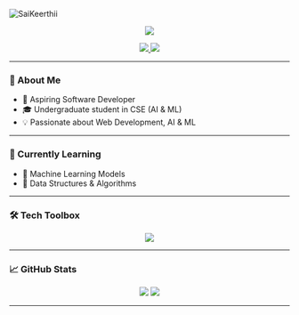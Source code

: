 <p align="left">
  <img src="https://komarev.com/ghpvc/?username=SaiKeerthii&label=Profile%20views&color=ff69b4&style=flat" alt="SaiKeerthii" />
</p>

<!-- Header with Soft Sky Theme -->
<p align="center">
  <img src="https://capsule-render.vercel.app/api?type=soft&color=gradient&text=SaiKeerthi%20-%20Web%20Developer%20%F0%9F%8C%9E&height=120&fontColor=ffffff&fontSize=28&animation=fadeIn" />
</p>


<p align="center">
  <a href="mailto:kalakotakeerthy@gmail.com">
    <img src="https://img.shields.io/badge/GMAIL-D14836?style=for-the-badge&logo=gmail&logoColor=white" />
  </a>
  <a href="http://www.linkedin.com/in/keerthi-kalakota-a80327325">
    <img src="https://img.shields.io/badge/LINKEDIN-0077B5?style=for-the-badge&logo=linkedin&logoColor=white" />
  </a>
</p>




---

### 🐰 About Me

- 🌟 Aspiring Software Developer
- 🎓 Undergraduate student in CSE (AI & ML) 
- 💡 Passionate about Web Development, AI & ML

---

### 🎯 Currently Learning

- 🧪 Machine Learning Models
- 🧠 Data Structures & Algorithms


---

### 🛠️ Tech Toolbox

<div align="center">
  <img src="https://skillicons.dev/icons?i=c,cpp,java,html,css,react,mongodb,python,mysql,git,vscode" />
</div>

---

### 📈 GitHub Stats

<p align="center">
  <img src="https://github-readme-stats.vercel.app/api?username=Aazma11&show_icons=true&theme=tokyonight&hide_border=true" />
  <img src="https://github-readme-stats.vercel.app/api/top-langs/?username=Aazma11&layout=compact&theme=tokyonight&hide_border=true" />
</p>


---

